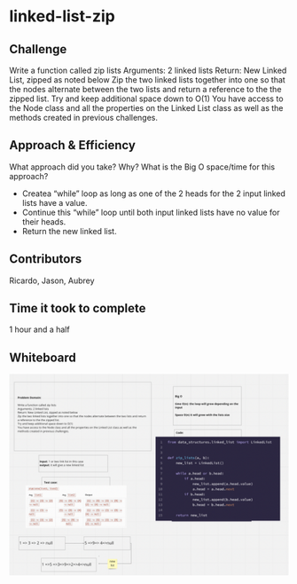 # linked-list-zip


## Challenge
Write a function called zip lists
Arguments: 2 linked lists
Return: New Linked List, zipped as noted below
Zip the two linked lists together into one so that the nodes alternate between the two lists and return a reference to the the zipped list.
Try and keep additional space down to O(1)
You have access to the Node class and all the properties on the Linked List class as well as the methods created in previous challenges.

## Approach & Efficiency
 What approach did you take? Why? What is the Big O space/time for this approach?
- Createa  “while” loop as long as one of the 2 heads for the 2 input linked lists have a value.
- Continue this “while” loop until both input linked lists have no value for their heads.
- Return the new linked list.

## Contributors
Ricardo, Jason, Aubrey

## Time it took to complete
1 hour and a half

## Whiteboard
![](./linked-list-zip.png)
